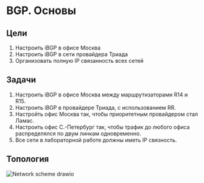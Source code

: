 # BGP. Основы
## Цели  
1. Настроить iBGP в офисе Москва  
2. Настроить iBGP в сети провайдера Триада  
3. Организовать полную IP связанность всех сетей  
## Задачи
1. Настроить iBGP в офисе Москва между маршрутизаторами R14 и R15.
2. Настроить iBGP в провайдере Триада, с использованием RR.
3. Настройть офис Москва так, чтобы приоритетным провайдером стал Ламас.
4. Настроить офис С.-Петербург так, чтобы трафик до любого офиса распределялся по двум линкам одновременно.
5. Все сети в лабораторной работе должны иметь IP связность.

## Топология  

![Network scheme drawio](https://github.com/a-trubin/OTUS-Network-engineer/assets/130133180/8f918a38-5029-4eb7-94fa-84791af0f12e)
